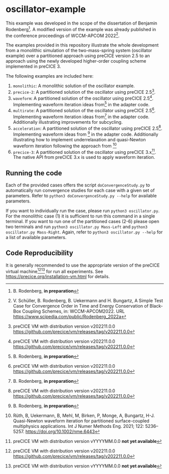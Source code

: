 # oscillator-example

This example was developed in the scope of the dissertation of Benjamin Rodenberg[^1]. A modified version of the example was already published in the conference proceedings of WCCM-APCOM 2022[^2].

The examples provided in this repository illustrate the whole development from a monolithic simulation of the two-mass-spring system (oscillator example) over a partitioned approach using preCICE version 2.5 to an approach using the newly developed higher-order coupling scheme implemented in preCICE 3.

The following examples are included here:

1) `monolithic`: A monolithic solution of the oscillator example.
2) `precice-2`: A partitioned solution of the oscillator using preCICE 2.5[^3].
3) `waveform`: A partitioned solution of the oscillator using preCICE 2.5[^3]. Implementing waveform iteration ideas from[^1] in the adapter code.
4) `multirate`: A partitioned solution of the oscillator using preCICE 2.5[^3]. Implementing waveform iteration ideas from[^1] in the adapter code. Additionally illustrating improvements for subcycling.
5) `acceleration`: A partitioned solution of the oscillator using preCICE 2.5[^3]. Implementing waveform ideas from [^1] in the adapter code. Additionally illustrating how to implement underrelaxation and quasi-Newton waveform iteration following the approach from [^5]
6) `precice-3`: A partitioned solution of the oscillator using preCICE 3.x[^4]. The native API from preCICE 3.x is used to apply waveform iteration.

## Running the code

Each of the provided cases offers the script `doConvergenceStudy.py` to automatically run convergence studies for each case with a given set of parameters. Refer to `python3 doConvergenceStudy.py --help` for available parameters.

If you want to individually run the case, please run `python3 oscillator.py`. For the monolithic case (1) it is sufficient to run this command in a single terminal. If you want to run one of the partitioned cases (2-6) please open two terminals and run `python3 oscillator.py Mass-Left` and `python3 oscillator.py Mass-Right`. Again, refer to `python3 oscillator.py --help` for a list of available parameters.

## Code Reproducibility

It is generally recommended to use the appropriate version of the preCICE virtual machine[^3][^4] for run all experiments. See https://precice.org/installation-vm.html for details.

[^1]: B. Rodenberg, **in preparation**
[^2]: V. Schüller, B. Rodenberg, B. Uekermann and H. Bungartz, A Simple Test Case for Convergence Order in Time and Energy Conservation of Black-Box Coupling Schemes, in: WCCM-APCOM2022. URL https://www.scipedia.com/public/Rodenberg_2022a
[^3]: preCICE VM with distribution version v202211.0.0 https://github.com/precice/vm/releases/tag/v202211.0.0
[^4]: preCICE VM with distribution version vYYYYMM.0.0 **not yet available**
[^5]: Rüth, B, Uekermann, B, Mehl, M, Birken, P, Monge, A, Bungartz, H-J. Quasi-Newton waveform iteration for partitioned surface-coupled multiphysics applications. Int J Numer Methods Eng. 2021; 122: 5236– 5257. https://doi.org/10.1002/nme.6443

